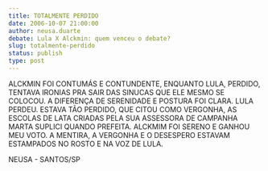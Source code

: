 ```yaml
---
title: TOTALMENTE PERDIDO
date: 2006-10-07 21:00:00
author: neusa.duarte
debate: Lula X Alckmin: quem venceu o debate?
slug: totalmente-perdido
status: publish 
type: post
---
```


ALCKMIN FOI CONTUMÁS E CONTUNDENTE, ENQUANTO LULA, PERDIDO, TENTAVA IRONIAS PRA SAIR DAS SINUCAS QUE ELE MESMO SE COLOCOU. A DIFERENÇA DE SERENIDADE E POSTURA FOI CLARA. LULA PERDEU. ESTAVA TÃO PERDIDO, QUE CITOU COMO VERGONHA, AS ESCOLAS DE LATA CRIADAS PELA SUA ASSESSORA DE CAMPANHA MARTA SUPLICI QUANDO PREFEITA. ALCKMIM FOI SERENO E GANHOU MEU VOTO. A MENTIRA, A VERGONHA E O DESESPERO ESTAVAM ESTAMPADOS NO ROSTO E NA VOZ DE LULA.


NEUSA - SANTOS/SP


